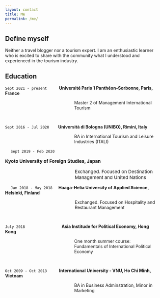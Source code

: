```yaml
---
layout: contact
title: Me
permalink: /me/
---
```


## Define myself

<p style="line-spacing: 10px;"> Neither a travel blogger nor a tourism expert. 
I am an enthusiastic learner who is excited to share with the community what I understood and experienced in the tourism industry.</p>


## Education

`Sept 2021 - present` &emsp; &emsp; <strong> Université Paris 1 Panthéon-Sorbonne, Paris, France </strong>
<p style="margin-left: 225px;"> Master 2 of Management International Tourism </p>
<br>

`Sept 2016 - Jul 2020` &emsp; &nbsp; <strong> Università di Bologna (UNIBO), Rimini, Italy </strong> 
<p style="margin-left: 225px;"> BA in International Tourism and Leisure Industries (ITALI) </p>

&emsp; `Sept 2019 - Feb 2020` &ensp; <p style="font-size: 15px; font-weight: bold;"> Kyoto University of Foreign Studies, Japan </p>
<p style="margin-left: 227px; font-size: 15px;"> Exchanged. Focused on Destination Management and United Nations </p>

&emsp; `Jan 2018 - May 2018` &nbsp; &nbsp; <strong> Haaga-Helia University of Applied Science, Helsinki, Finland </strong> 
<p style="margin-left: 227px;"> Exchanged. Focused on Hospitality and Restaurant Management </p>
<br>

`July 2018` &emsp; &emsp; &emsp; &emsp; &emsp; &emsp; &nbsp; <strong> Asia Institude for Political Economy, Hong Kong </strong> 
<p style="margin-left: 225px;"> One month summer course: Fundamentals of International Political Economy </p>
<br>

`Oct 2009 - Oct 2013` &emsp; &emsp; <strong> International University - VNU, Ho Chi Minh, Vietnam </strong> 
<p style="margin-left: 225px;"> BA in Business Adminstration, Minor in Marketing </p>
